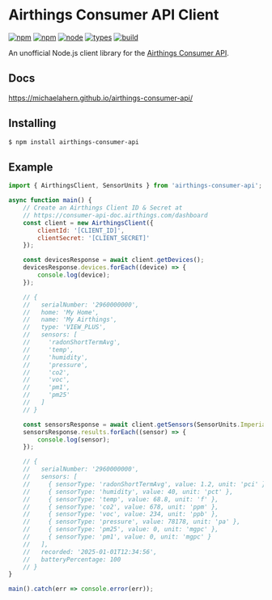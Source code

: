 # Airthings Consumer API Client

[![npm](https://badgen.net/npm/v/airthings-consumer-api)](https://www.npmjs.com/package/airthings-consumer-api)
[![npm](https://badgen.net/npm/dt/airthings-consumer-api)](https://www.npmjs.com/package/airthings-consumer-api)
[![node](https://badgen.net/npm/node/airthings-consumer-api)](https://www.npmjs.com/package/airthings-consumer-api)
[![types](https://badgen.net/npm/types/airthings-consumer-api)](https://www.npmjs.com/package/airthings-consumer-api)
[![build](https://github.com/michaelahern/airthings-consumer-api/actions/workflows/build.yml/badge.svg)](https://github.com/michaelahern/airthings-consumer-api/actions/workflows/build.yml)

An unofficial Node.js client library for the [Airthings Consumer API](https://consumer-api-doc.airthings.com/).

## Docs

https://michaelahern.github.io/airthings-consumer-api/

## Installing

```bash
$ npm install airthings-consumer-api
```

## Example

```javascript
import { AirthingsClient, SensorUnits } from 'airthings-consumer-api';

async function main() {
    // Create an Airthings Client ID & Secret at
    // https://consumer-api-doc.airthings.com/dashboard
    const client = new AirthingsClient({
        clientId: '[CLIENT_ID]',
        clientSecret: '[CLIENT_SECRET]'
    });

    const devicesResponse = await client.getDevices();
    devicesResponse.devices.forEach((device) => {
        console.log(device);
    });

    // {
    //   serialNumber: '2960000000',
    //   home: 'My Home',
    //   name: 'My Airthings',
    //   type: 'VIEW_PLUS',
    //   sensors: [
    //     'radonShortTermAvg',
    //     'temp',
    //     'humidity',
    //     'pressure',
    //     'co2',
    //     'voc',
    //     'pm1',
    //     'pm25'
    //   ]
    // }

    const sensorsResponse = await client.getSensors(SensorUnits.Imperial);
    sensorsResponse.results.forEach((sensor) => {
        console.log(sensor);
    });

    // {
    //   serialNumber: '2960000000',
    //   sensors: [
    //     { sensorType: 'radonShortTermAvg', value: 1.2, unit: 'pci' },
    //     { sensorType: 'humidity', value: 40, unit: 'pct' },
    //     { sensorType: 'temp', value: 68.8, unit: 'f' },
    //     { sensorType: 'co2', value: 678, unit: 'ppm' },
    //     { sensorType: 'voc', value: 234, unit: 'ppb' },
    //     { sensorType: 'pressure', value: 78178, unit: 'pa' },
    //     { sensorType: 'pm25', value: 0, unit: 'mgpc' },
    //     { sensorType: 'pm1', value: 0, unit: 'mgpc' }
    //   ],
    //   recorded: '2025-01-01T12:34:56',
    //   batteryPercentage: 100
    // }
}

main().catch(err => console.error(err));
```
